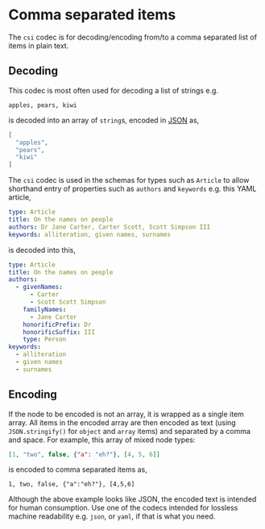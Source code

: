 # Comma separated items

The `csi` codec is for decoding/encoding from/to a comma separated list of items in plain text.

## Decoding

This codec is most often used for decoding a list of strings e.g.

```csi import=fruits
apples, pears, kiwi
```

is decoded into an array of `string`s, encoded in [JSON](../json) as,

```json export=fruits
[
  "apples",
  "pears",
  "kiwi"
]
```

The `csi` codec is used in the schemas for types such as `Article` to allow shorthand entry of properties such as `authors` and `keywords` e.g. this YAML article,

```yaml import=article
type: Article
title: On the names on people
authors: Dr Jane Carter, Carter Scott, Scott Simpson III
keywords: alliteration, given names, surnames
```

is decoded into this,

```yaml export=article
type: Article
title: On the names on people
authors:
  - givenNames:
      - Carter
      - Scott Scott Simpson
    familyNames:
      - Jane Carter
    honorificPrefix: Dr
    honorificSuffix: III
    type: Person
keywords:
  - alliteration
  - given names
  - surnames

```

## Encoding

If the node to be encoded is not an array, it is wrapped as a single item array. All items in the encoded array are then encoded as text (using `JSON.stringify()` for `object` and `array` items) and separated by a comma and space. For example, this array of mixed node types:

```json import=mixes
[1, "two", false, {"a": "eh?"}, [4, 5, 6]]
```

is encoded to comma separated items as,

```csi export=mixes
1, two, false, {"a":"eh?"}, [4,5,6]
```

Although the above example looks like JSON, the encoded text is intended for human consumption. Use one of the codecs intended for lossless machine readability e.g. `json`, or `yaml`, if that is what you need.
